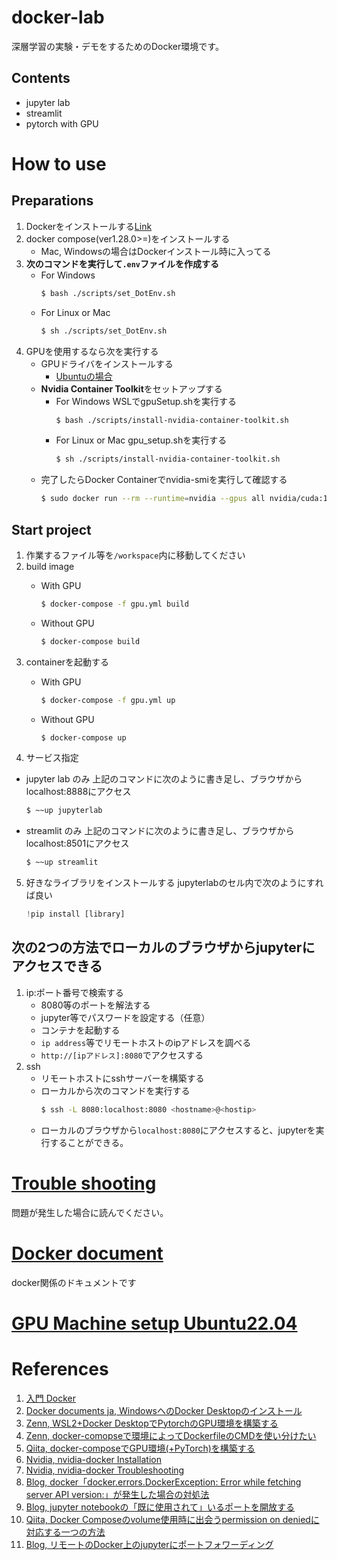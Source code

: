 # docker-lab
深層学習の実験・デモをするためのDocker環境です。

## Contents
- jupyter lab
- streamlit
- pytorch with GPU

# How to use
## Preparations
1. Dockerをインストールする[Link](./docs/docker_doc.md)
2. docker compose(ver1.28.0>=)をインストールする
    - Mac, Windowsの場合はDockerインストール時に入ってる
3. **次のコマンドを実行して`.env`ファイルを作成する**
    - For Windows
        ```sh
        $ bash ./scripts/set_DotEnv.sh
        ```
    - For Linux or Mac
        ```sh
        $ sh ./scripts/set_DotEnv.sh
        ```
4. GPUを使用するなら次を実行する
    - GPUドライバをインストールする
        - [Ubuntuの場合](./docs/ubuntu2204_GPU_machine_setup.md)
    - **Nvidia Container Toolkit**をセットアップする
        - For Windows
            WSLでgpuSetup.shを実行する
            ```sh
            $ bash ./scripts/install-nvidia-container-toolkit.sh
            ```
        - For Linux or Mac
            gpu_setup.shを実行する
            ```sh
            $ sh ./scripts/install-nvidia-container-toolkit.sh
            ```
    - 完了したらDocker Containerでnvidia-smiを実行して確認する
        ```sh
        $ sudo docker run --rm --runtime=nvidia --gpus all nvidia/cuda:11.6.2-base-ubuntu20.04 nvidia-smi
        ```
## Start project
1. 作業するファイル等を`/workspace`内に移動してください
2. build image
    - With GPU
        ```sh
        $ docker-compose -f gpu.yml build
        ```

    - Without GPU
        ```sh
        $ docker-compose build
        ```
3. containerを起動する
    - With GPU
        ```sh
        $ docker-compose -f gpu.yml up
        ```

    - Without GPU
        ```sh
        $ docker-compose up
        ```
4. サービス指定
- jupyter lab のみ
    上記のコマンドに次のように書き足し、ブラウザからlocalhost:8888にアクセス
    ```sh
    $ ~~up jupyterlab
    ```

- streamlit のみ
    上記のコマンドに次のように書き足し、ブラウザからlocalhost:8501にアクセス
    ```sh
    $ ~~up streamlit
    ```
5. 好きなライブラリをインストールする
    jupyterlabのセル内で次のようにすれば良い
    ```python
    !pip install [library]
    ```

## 次の2つの方法でローカルのブラウザからjupyterにアクセスできる
1. ip:ポート番号で検索する
    - 8080等のポートを解法する
    - jupyter等でパスワードを設定する（任意）
    - コンテナを起動する
    - `ip address`等でリモートホストのipアドレスを調べる
    - `http://[ipアドレス]:8080`でアクセスする
2. ssh
    - リモートホストにsshサーバーを構築する
    - ローカルから次のコマンドを実行する
        ```sh
        $ ssh -L 8080:localhost:8080 <hostname>@<hostip>
        ```
    - ローカルのブラウザから`localhost:8080`にアクセスすると、jupyterを実行することができる。


# [Trouble shooting](./docs/trouble_shooting.md)
問題が発生した場合に読んでください。

# [Docker document](./docs/docker_doc.md)
docker関係のドキュメントです

# [GPU Machine setup Ubuntu22.04](./docs/ubuntu2204_GPU_machine_setup.md)

# References
1. [入門 Docker](https://y-ohgi.com/introduction-docker/)
2. [Docker documents ja, WindowsへのDocker Desktopのインストール](https://docs.docker.jp/docker-for-windows/install.html)
1. [Zenn, WSL2+Docker DesktopでPytorchのGPU環境を構築する](https://zenn.dev/takeguchi/articles/361e12a5321095)
2. [Zenn, docker-comopseで環境によってDockerfileのCMDを使い分けたい](https://zenn.dev/akira_kashihara/articles/073b4b19a13840)
3. [Qiita, docker-composeでGPU環境(+PyTorch)を構築する](https://qiita.com/Sicut_study/items/32eb5dbaec514de4fc45)
4. [Nvidia, nvidia-docker Installation](https://docs.nvidia.com/datacenter/cloud-native/container-toolkit/install-guide.html#docker)
5. [Nvidia, nvidia-docker Troubleshooting](https://docs.nvidia.com/datacenter/cloud-native/container-toolkit/troubleshooting.html)
6. [Blog, docker「docker.errors.DockerException: Error while fetching server API version:」が発生した場合の対処法](https://mebee.info/2021/10/13/post-44471/)
7. [Blog, jupyter notebookの「既に使用されて」いるポートを開放する](https://life-is-miracle-wind.blog.jp/archives/30965602.html)
8. [Qiita, Docker Composeのvolume使用時に出会うpermission on deniedに対応する一つの方法](https://qiita.com/cheekykorkind/items/ba912b62d1f59ea1b41e)
9. [Blog, リモートのDocker上のjupyterにポートフォワーディング](https://no-retire-no-life.com/ec2-docker-jupyter/)
